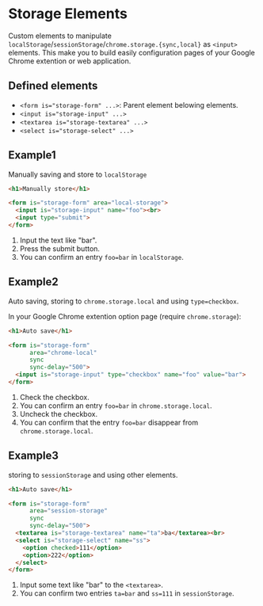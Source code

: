 Storage Elements
===================

Custom elements to manipulate `localStorage`/`sessionStorage`/`chrome.storage.{sync,local}` as `<input>` elements. This make you to build easily configuration pages of your Google Chrome extention or web application.

Defined elements
--------------------

* `<form is="storage-form" ...>`: Parent element belowing elements.
* `<input is="storage-input" ...>`
* `<textarea is="storage-textarea" ...>`
* `<select is="storage-select" ...>`


Example1
-----------------

Manually saving and store to `localStorage`

```html
<h1>Manually store</h1>

<form is="storage-form" area="local-storage">
  <input is="storage-input" name="foo"><br>
  <input type="submit">
</form>
```

1. Input the text like "bar".
2. Press the submit button.
3. You can confirm an entry `foo=bar` in `localStorage`.


Example2
-----------------

Auto saving, storing to `chrome.storage.local` and using `type=checkbox`.

In your Google Chrome extention option page (require `chrome.storage`):

```html
<h1>Auto save</h1>

<form is="storage-form"
      area="chrome-local"
      sync
      sync-delay="500">
  <input is="storage-input" type="checkbox" name="foo" value="bar">
</form>
```

1. Check the checkbox.
2. You can confirm an entry `foo=bar` in `chrome.storage.local`.
3. Uncheck the checkbox.
4. You can confirm that the entry `foo=bar` disappear from `chrome.storage.local`.


Example3
--------------

storing to `sessionStorage` and using other elements.

```html
<h1>Auto save</h1>

<form is="storage-form"
      area="session-storage"
      sync
      sync-delay="500">
  <textarea is="storage-textarea" name="ta">ba</textarea><br>
  <select is="storage-select" name="ss">
    <option checked>111</option>
    <option>222</option>
  </select>
</form>
```

1. Input some text like "bar" to the `<textarea>`.
2. You can confirm two entries `ta=bar` and `ss=111` in `sessionStorage`.
